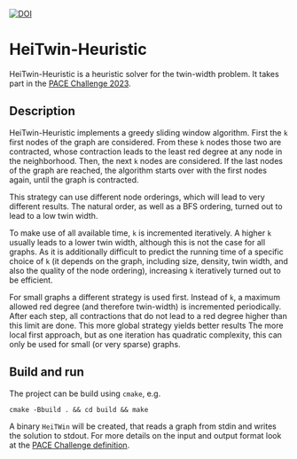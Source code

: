 [![DOI](https://zenodo.org/badge/DOI/10.5281/zenodo.7986572.svg)](https://doi.org/10.5281/zenodo.7986572)

# HeiTwin-Heuristic
HeiTwin-Heuristic is a heuristic solver for the twin-width problem. It takes part in the [PACE Challenge 2023](https://pacechallenge.org/2023/).

## Description
HeiTwin-Heuristic implements a greedy sliding window algorithm. First the `k` first nodes of the graph are considered. From these `k` nodes those two are contracted, whose contraction leads to the least red degree at any node in the neighborhood. Then, the next `k` nodes are considered. If the last nodes of the graph are reached, the algorithm starts over with the first nodes again, until the graph is contracted.

This strategy can use different node orderings, which will lead to very different results. The natural order, as well as a BFS ordering, turned out to lead to a low twin width.

To make use of all available time, `k` is incremented iteratively. A higher `k` usually leads to a lower twin width, although this is not the case for all graphs. As it is additionally difficult to predict the running time of a specific choice of `k` (it depends on the graph, including size, density, twin width, and also the quality of the node ordering), increasing `k` iteratively turned out to be efficient.

For small graphs a different strategy is used first. Instead of `k`, a maximum allowed red degree (and therefore twin-width) is incremented periodically. After each step, all contractions that do not lead to a red degree higher than this limit are done. This more global strategy yields better results The more local first approach, but as one iteration has quadratic complexity, this can only be used for small (or very sparse) graphs.

## Build and run
The project can be build using `cmake`, e.g.

```cmake -Bbuild . && cd build && make```

A binary `HeiTWin` will be created, that reads a graph from stdin and writes the solution to stdout. For more details on the input and output format look at the [PACE Challenge definition](https://pacechallenge.org/2023/io/).
